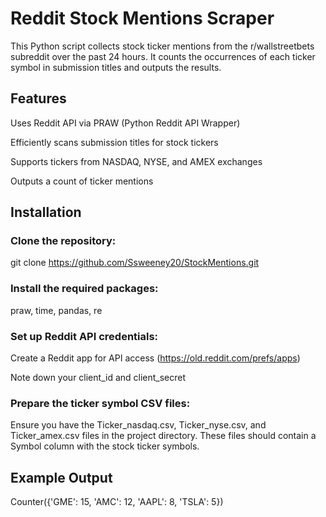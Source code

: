 # Reddit Stock Mentions Scraper
This Python script collects stock ticker mentions from the r/wallstreetbets subreddit over the past 24 hours. It counts the occurrences of each ticker symbol in submission titles and outputs the results.

## Features
Uses Reddit API via PRAW (Python Reddit API Wrapper)

Efficiently scans submission titles for stock tickers

Supports tickers from NASDAQ, NYSE, and AMEX exchanges

Outputs a count of ticker mentions
## Installation
### Clone the repository:

git clone https://github.com/Ssweeney20/StockMentions.git

### Install the required packages:
praw, time, pandas, re

### Set up Reddit API credentials:

Create a Reddit app for API access (https://old.reddit.com/prefs/apps)

Note down your client_id and client_secret

### Prepare the ticker symbol CSV files:

Ensure you have the Ticker_nasdaq.csv, Ticker_nyse.csv, and Ticker_amex.csv files in the project directory.
These files should contain a Symbol column with the stock ticker symbols.

## Example Output
Counter({'GME': 15, 'AMC': 12, 'AAPL': 8, 'TSLA': 5})
